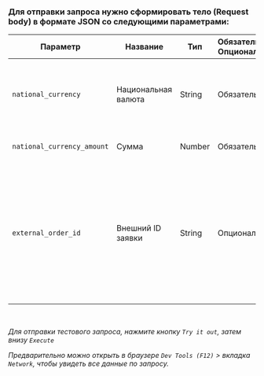 ### Для отправки запроса нужно сформировать тело (Request body) в формате JSON со следующими параметрами:


| Параметр                     | Название            | Тип       | Обязательно/Опционально |Описание    |
|------------------------------|---------------------|-----------|------------------------------|--------------------------------|
| `national_currency`         | Национальная валюта | String    | Обязательно   | Укажите валюту, в которой клиент будет вносить деньги |
| `national_currency_amount` | Сумма               | Number    | Обязательно   | Укажите сумму платежа |
| `external_order_id`        | Внешний ID заявки   | String    | Опционально   | Укажите ID платежа или заявки в вашей системе, чтобы можно было по нему отследить платёж у нас |

<br>

*Для отправки тестового запроса, нажмите кнопку `Try it out`, затем внизу `Execute`*

*Предварительно можно открыть в браузере `Dev Tools (F12)` > вкладка `Network`, чтобы увидеть все данные по запросу.*
